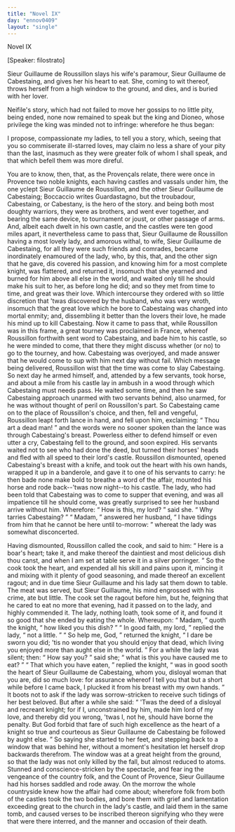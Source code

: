 ```yaml
---
title: "Novel IX"
day: "ennov0409"
layout: "single"
---
```

<html>
 <head>
 </head>
 <body>
  <div id="nov0409" type="novella" who="filostrato">
   <head>
    Novel IX
   </head>
   <p>
    [Speaker: filostrato]
   </p>
   <argument>
    <p>
     <milestone id="p04090001"/>
     <!--(i)-->
     Sieur Guillaume de Roussillon slays his wife's paramour,
 Sieur Guillaume de Cabestaing, and gives her his
 heart to eat. She, coming to wit thereof, throws
 herself from a high window to the ground, and dies,
	and is buried with her lover.
     <!--(/i)-->
    </p>
   </argument>
   <div3 type="commentary" who="author">
    <p>
     <milestone id="p04090002"/>
     <!--(sc)-->
     Neifile's
     <!--(/sc)-->
     story, which had not failed to
	move her gossips to no
	little pity, being ended, none now remained to speak but the king
	and Dioneo, whose privilege the king was minded not to infringe:
	wherefore he thus began:
    </p>
   </div3>
   <div3 type="commentary" who="filostrato">
    <p>
     <milestone id="p04090003"/>
     I propose, compassionate my ladies, to
	tell you a story, which, seeing that you so commiserate ill-starred
	loves, may claim no less a share of your pity than the last, inasmuch
	as they were greater folk of whom I shall speak, and that which
	befell them was more direful.
    </p>
   </div3>
   <p>
    <milestone id="p04090004"/>
    You are to know, then, that, as the Proven&ccedil;als relate, there
 were once in Provence two noble knights, each having castles and
 vassals under him, the one yclept Sieur Guillaume de Roussillon,
 and the other Sieur Guillaume de Cabestaing;
    <note>
     Boccaccio writes
 Guardastagno, but the troubadour, Cabestaing, or
	Cabestany, is the hero of the story.
    </note>
    <milestone id="p04090005"/>
    and being both
 most doughty warriors, they were as brothers, and went ever together,
 and bearing the same device, to tournament or joust, or
 other passage of arms.
    <milestone id="p04090006"/>
    And, albeit each dwelt in his own castle,
 and the castles were ten good miles apart, it nevertheless came to
 pass that, Sieur Guillaume de Roussillon having a most lovely lady,
 and amorous withal, to wife, Sieur Guillaume de Cabestaing, for all
 they were such friends and comrades, became inordinately enamoured
 of the lady, who, by this, that, and the other sign that he gave,
 dis
    <pb n="319"/>
    covered
 his passion,
    <milestone id="p04090007"/>
    and knowing him for a most complete knight,
 was flattered, and returned it, insomuch that she yearned and burned
 for him above all else in the world, and waited only till he should
 make his suit to her, as before long he did; and so they met from
 time to time, and great was their love.
    <milestone id="p04090008"/>
    Which intercourse they
 ordered with so little discretion that 'twas discovered by the husband,
 who was very wroth, insomuch that the great love which he bore to
 Cabestaing was changed into mortal enmity; and, dissembling it
 better than the lovers their love, he made his mind up to kill Cabestaing.
    <milestone id="p04090009"/>
    Now it came to pass that, while Roussillon was in this
 frame, a great tourney was proclaimed in France, whereof Roussillon
 forthwith sent word to Cabestaing, and bade him to his castle, so he
 were minded to come, that there they might discuss whether (or no)
 to go to the tourney, and how. Cabestaing was overjoyed, and
 made answer that he would come to sup with him next day without
 fail.
    <milestone id="p04090010"/>
    Which message being delivered, Roussillon wist that the
 time was come to slay Cabestaing. So next day he armed himself,
 and, attended by a few servants, took horse, and about a mile from
 his castle lay in ambush in a wood through which Cabestaing must
 needs pass.
    <milestone id="p04090011"/>
    He waited some time, and then he saw Cabestaing
 approach unarmed with two servants behind, also unarmed, for he
 was without thought of peril on Roussillon's part. So Cabestaing
 came on to the place of Roussillon's choice, and then, fell and vengeful,
 Roussillon leapt forth lance in hand, and fell upon him, exclaiming:
    <q direct="unspecified">
     Thou art a dead man!
    </q>
    and the words were no sooner
 spoken than the lance was through Cabestaing's breast.
    <milestone id="p04090012"/>
    Powerless
 either to defend himself or even utter a cry, Cabestaing fell to the
 ground, and soon expired. His servants waited not to see who had
 done the deed, but turned their horses' heads and fled with all speed
 to their lord's castle.
    <milestone id="p04090013"/>
    Roussillon dismounted, opened Cabestaing's
 breast with a knife, and took out the heart with his own hands,
 wrapped it up in a banderole, and gave it to one of his servants to
 carry: he then bade none make bold to breathe a word of the affair,
 mounted his horse and rode back--'twas now night--to his castle.
    <milestone id="p04090014"/>
    The lady, who had been told that Cabestaing was to come to supper
 that evening, and was all impatience till he should come, was greatly
 surprised to see her husband arrive without him. Wherefore:
    <q direct="unspecified">
     How is this, my lord?
    </q>
    said she.
    <q direct="unspecified">
     Why tarries Cabestaing?
    </q>
    <pb n="320"/>
    <milestone id="p04090015"/>
    <q direct="unspecified">
     Madam,
    </q>
    answered her husband,
    <q direct="unspecified">
     I have tidings from him that he
 cannot be here until to-morrow:
    </q>
    whereat the lady was somewhat
 disconcerted.
   </p>
   <p>
    <milestone id="p04090016"/>
    Having dismounted, Roussillon called the cook, and said to him:
    <q direct="unspecified">
     Here is a boar's heart; take it, and make thereof the daintiest
 and most delicious dish thou canst, and when I am set at table serve
 it in a silver porringer.
    </q>
    So the cook took the heart, and expended
 all his skill and pains upon it, mincing it and mixing with it plenty
 of good seasoning, and made thereof an excellent ragout;
    <milestone id="p04090017"/>
    and in due
 time Sieur Guillaume and his lady sat them down to table. The
 meat was served, but Sieur Guillaume, his mind engrossed with his
 crime, ate but little. The cook set the ragout before him, but he,
 feigning that he cared to eat no more that evening, had it passed on
 to the lady, and highly commended it. The lady, nothing loath,
 took some of it, and found it so good that she ended by eating the
 whole.
    <milestone id="p04090018"/>
    Whereupon:
    <q direct="unspecified">
     Madam,
    </q>
    quoth the knight,
    <q direct="unspecified">
     how liked
 you this dish?
    </q>
    <milestone id="p04090019"/>
    <q direct="unspecified">
     In good faith, my lord,
    </q>
    replied the lady,
    <q direct="unspecified">
     not
 a little.
    </q>
    <milestone id="p04090020"/>
    <q direct="unspecified">
     So help me, God,
    </q>
    returned the knight,
    <q direct="unspecified">
     I dare be
 sworn you did; 'tis no wonder that you should enjoy that dead, which
 living you enjoyed more than aught else in the world.
    </q>
    <milestone id="p04090021"/>
    For a while
 the lady was silent; then:
    <q direct="unspecified">
     How say you?
    </q>
    said she;
    <q direct="unspecified">
     what is
 this you have caused me to eat?
    </q>
    <milestone id="p04090022"/>
    <q direct="unspecified">
     That which you have eaten,
    </q>
    replied the knight,
    <q direct="unspecified">
     was in good sooth the heart of Sieur Guillaume
 de Cabestaing, whom you, disloyal woman that you are, did so much
 love: for assurance whereof I tell you that but a short while before
 I came back, I plucked it from his breast with my own hands.
    </q>
    <milestone id="p04090023"/>
    It
 boots not to ask if the lady was sorrow-stricken to receive such tidings
 of her best beloved. But after a while she said:
    <q direct="unspecified">
     'Twas the deed
 of a disloyal and recreant knight; for if I, unconstrained by him, made
 him lord of my love, and thereby did you wrong, 'twas I, not he,
 should have borne the penalty. But God forbid that fare of such
 high excellence as the heart of a knight so true and courteous as Sieur
 Guillaume de Cabestaing be followed by aught else.
    </q>
    <milestone id="p04090024"/>
    So saying she
 started to her feet, and stepping back to a window that was behind
 her, without a moment's hesitation let herself drop backwards
 therefrom. The window was at a great height from the ground, so
 that the lady was not only killed by the fall, but almost reduced to
 atoms. Stunned and conscience-stricken by the spectacle, and fear
    <pb n="321"/>
    ing
 the vengeance of the country folk, and the Count of Provence,
 Sieur Guillaume had his horses saddled and rode away.
    <milestone id="p04090025"/>
    On the
 morrow the whole countryside knew how the affair had come about;
 wherefore folk from both of the castles took the two bodies, and bore
 them with grief and lamentation exceeding great to the church in the
 lady's castle, and laid them in the same tomb, and caused verses to
 be inscribed thereon signifying who they were that were there
 interred, and the manner and occasion of their death.
   </p>
  </div>
 </body>
</html>